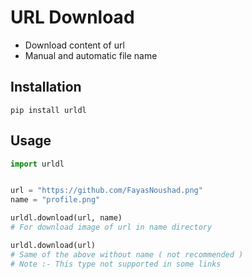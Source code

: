 # URL Download

- Download content of url
- Manual and automatic file name

## Installation

```
pip install urldl
```

## Usage

```py
import urldl


url = "https://github.com/FayasNoushad.png"
name = "profile.png"

urldl.download(url, name)
# For download image of url in name directory

urldl.download(url)
# Same of the above without name ( not recommended )
# Note :- This type not supported in some links
```
